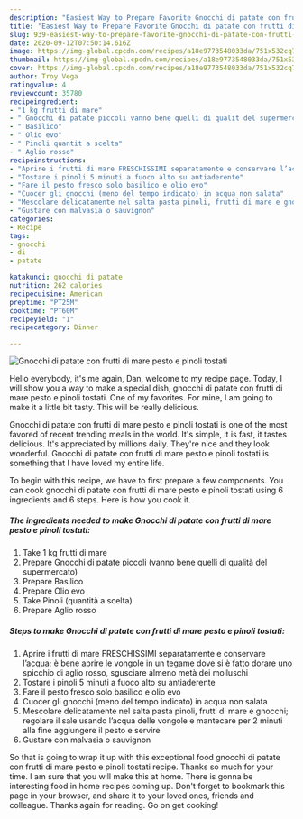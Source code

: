 ```yaml
---
description: "Easiest Way to Prepare Favorite Gnocchi di patate con frutti di mare pesto e pinoli tostati"
title: "Easiest Way to Prepare Favorite Gnocchi di patate con frutti di mare pesto e pinoli tostati"
slug: 939-easiest-way-to-prepare-favorite-gnocchi-di-patate-con-frutti-di-mare-pesto-e-pinoli-tostati
date: 2020-09-12T07:50:14.616Z
image: https://img-global.cpcdn.com/recipes/a18e9773548033da/751x532cq70/gnocchi-di-patate-con-frutti-di-mare-pesto-e-pinoli-tostati-recipe-main-photo.jpg
thumbnail: https://img-global.cpcdn.com/recipes/a18e9773548033da/751x532cq70/gnocchi-di-patate-con-frutti-di-mare-pesto-e-pinoli-tostati-recipe-main-photo.jpg
cover: https://img-global.cpcdn.com/recipes/a18e9773548033da/751x532cq70/gnocchi-di-patate-con-frutti-di-mare-pesto-e-pinoli-tostati-recipe-main-photo.jpg
author: Troy Vega
ratingvalue: 4
reviewcount: 35780
recipeingredient:
- "1 kg frutti di mare"
- " Gnocchi di patate piccoli vanno bene quelli di qualit del supermercato"
- " Basilico"
- " Olio evo"
- " Pinoli quantit a scelta"
- " Aglio rosso"
recipeinstructions:
- "Aprire i frutti di mare FRESCHISSIMI separatamente e conservare l’acqua; è bene aprire le vongole in un tegame dove si è fatto dorare uno spicchio di aglio rosso, sgusciare almeno metà dei molluschi"
- "Tostare i pinoli 5 minuti a fuoco alto su antiaderente"
- "Fare il pesto fresco solo basilico e olio evo"
- "Cuocer gli gnocchi (meno del tempo indicato) in acqua non salata"
- "Mescolare delicatamente nel salta pasta pinoli, frutti di mare e gnocchi; regolare il sale usando l’acqua delle vongole e mantecare per 2 minuti alla fine aggiungere il pesto e servire"
- "Gustare con malvasia o sauvignon"
categories:
- Recipe
tags:
- gnocchi
- di
- patate

katakunci: gnocchi di patate 
nutrition: 262 calories
recipecuisine: American
preptime: "PT25M"
cooktime: "PT60M"
recipeyield: "1"
recipecategory: Dinner

---
```



![Gnocchi di patate con frutti di mare pesto e pinoli tostati](https://img-global.cpcdn.com/recipes/a18e9773548033da/751x532cq70/gnocchi-di-patate-con-frutti-di-mare-pesto-e-pinoli-tostati-recipe-main-photo.jpg)

Hello everybody, it's me again, Dan, welcome to my recipe page. Today, I will show you a way to make a special dish, gnocchi di patate con frutti di mare pesto e pinoli tostati. One of my favorites. For mine, I am going to make it a little bit tasty. This will be really delicious.

Gnocchi di patate con frutti di mare pesto e pinoli tostati is one of the most favored of recent trending meals in the world. It's simple, it is fast, it tastes delicious. It's appreciated by millions daily. They're nice and they look wonderful. Gnocchi di patate con frutti di mare pesto e pinoli tostati is something that I have loved my entire life.




To begin with this recipe, we have to first prepare a few components. You can cook gnocchi di patate con frutti di mare pesto e pinoli tostati using 6 ingredients and 6 steps. Here is how you cook it.

<!--inarticleads1-->

##### The ingredients needed to make Gnocchi di patate con frutti di mare pesto e pinoli tostati:

1. Take 1 kg frutti di mare
1. Prepare  Gnocchi di patate piccoli (vanno bene quelli di qualità del supermercato)
1. Prepare  Basilico
1. Prepare  Olio evo
1. Take  Pinoli (quantità a scelta)
1. Prepare  Aglio rosso




<!--inarticleads2-->

##### Steps to make Gnocchi di patate con frutti di mare pesto e pinoli tostati:

1. Aprire i frutti di mare FRESCHISSIMI separatamente e conservare l’acqua; è bene aprire le vongole in un tegame dove si è fatto dorare uno spicchio di aglio rosso, sgusciare almeno metà dei molluschi
1. Tostare i pinoli 5 minuti a fuoco alto su antiaderente
1. Fare il pesto fresco solo basilico e olio evo
1. Cuocer gli gnocchi (meno del tempo indicato) in acqua non salata
1. Mescolare delicatamente nel salta pasta pinoli, frutti di mare e gnocchi; regolare il sale usando l’acqua delle vongole e mantecare per 2 minuti alla fine aggiungere il pesto e servire
1. Gustare con malvasia o sauvignon




So that is going to wrap it up with this exceptional food gnocchi di patate con frutti di mare pesto e pinoli tostati recipe. Thanks so much for your time. I am sure that you will make this at home. There is gonna be interesting food in home recipes coming up. Don't forget to bookmark this page in your browser, and share it to your loved ones, friends and colleague. Thanks again for reading. Go on get cooking!
